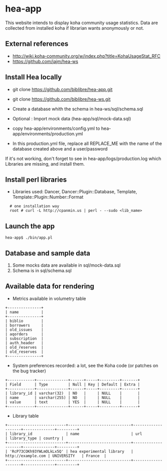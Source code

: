 hea-app
=======

This website intends to display koha community usage statistics. Data are collected from installed koha if librarian wants anonymously or not.

## External references

 * http://wiki.koha-community.org/w/index.php?title=KohaUsageStat_RFC
 * https://github.com/jajm/hea-ws

## Install Hea locally

 * git clone https://github.com/biblibre/hea-app.git
 * git clone https://github.com/biblibre/hea-ws.git

 * Create a database whith the schema in hea-ws/sql/schema.sql
 * Optional : Import mock data (hea-app/sql/mock-data.sql)

 * copy hea-app/environments/config.yml to hea-app/environments/production.yml
 * In this production.yml file, replace all REPLACE_ME with the name of the database created above and a user/password

 If it's not working, don't forget to see in hea-app/logs/production.log which Libraries are missing, and install them.

## Install perl libraries

* Libraries used: Dancer,  Dancer::Plugin::Database, Template, Template::Plugin::Number::Format
```
  # one installation way
  root # curl -L http://cpanmin.us | perl - --sudo <lib_name>
```

## Launch the app

```
hea-app$ ./bin/app.pl 
```


## Database and sample data

 1. Some mocks data are available in sql/mock-data.sql
 2. Schema is in sql/schema.sql 

## Available data for rendering

 * Metrics available in volumetry table
```
+---------------+
| name          |
+---------------+
| biblio        |
| borrowers     |
| old_issues    |
| aqorders      |
| subscription  |
| auth_header   |
| old_reserves  |
| old_reserves  |
+---------------+
```

 * System preferences recorded: a lot, see the Koha code (or patches on the bug tracker)
```
+------------+--------------+------+-----+---------+-------+
| Field      | Type         | Null | Key | Default | Extra |
+------------+--------------+------+-----+---------+-------+
| library_id | varchar(32)  | NO   |     | NULL    |       |
| name       | varchar(255) | NO   |     | NULL    |       |
| value      | text         | YES  |     | NULL    |       |
+------------+--------------+------+-----+---------+-------+
```

 * Library table
```
+--------------------------+----------------------------+--------------------+--------------+---------+
| library_id               | name                       | url                | library_type | country |
+--------------------------+----------------------------+--------------------+--------------+---------+
| 'RcP73COKh93YWLmOLkLx5Q' | hea experimental library   | http://example.com | UNIVERSITY   | France  |
+--------------------------+----------------------------+--------------------+--------------+---------+
```

